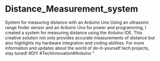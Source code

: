 # Distance_Measurement_system
System for measuring distance with an Arduino Uno 
Using an ultrasonic range finder sensor and an Arduino Uno for power and programming, I created a system for measuring distance using the Arduino IDE. This creative solution not only provides accurate measurements of distance but also highlights my hardware integration and coding abilities. For more information and updates about the world of do-it-yourself tech projects, stay tuned! #DIY #TechInnovation#Arduino "
